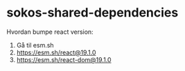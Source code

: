 # sokos-shared-dependencies

Hvordan bumpe react version:

1. Gå til esm.sh
2. https://esm.sh/react@19.1.0
3. https://esm.sh/react-dom@19.1.0